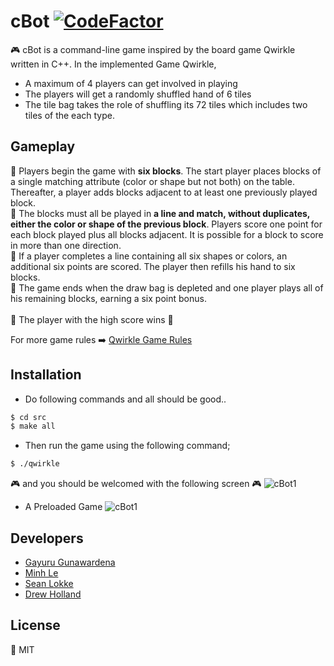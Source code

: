 # cBot [![CodeFactor](https://www.codefactor.io/repository/github/gayuru/cbot/badge/master)](https://www.codefactor.io/repository/github/gayuru/cbot/overview/master)


:video_game: cBot is a command-line game inspired by the board game Qwirkle written in C++. 
In the implemented Game Qwirkle,
  - A maximum of 4 players can get involved in playing
  - The players will get a randomly shuffled hand of 6 tiles
  - The tile bag takes the role of shuffling its 72 tiles which includes two tiles of the each type.

## Gameplay ##

:small_orange_diamond: Players begin the game with **six blocks**. The start player places blocks of a single matching attribute (color or shape but not both) on the table. Thereafter, a player adds blocks adjacent to at least one previously played block. <br>
:small_orange_diamond: The blocks must all be played in **a line and match, without duplicates, either the color or shape of the previous block**. Players score one point for each block played plus all blocks adjacent. It is possible for a block to score in more than one direction. <br>
:small_orange_diamond: If a player completes a line containing all six shapes or colors, an additional six points are scored. The player then refills his hand to six blocks. <br>
:small_orange_diamond: The game ends when the draw bag is depleted and one player plays all of his remaining blocks, earning a six point bonus. <br>
<br>
:clap: The player with the high score wins :clap:

For more game rules :arrow_right: [Qwirkle Game Rules](https://www.ultraqwirkle.com/game-rules.php)

## Installation ##

- Do following commands and all should be good..

```sh 
$ cd src
$ make all
```

- Then run the game using the following command;

```sh
$ ./qwirkle
```
:video_game: and you should be welcomed with the following screen :video_game:
![cBot1](https://imgur.com/Ui7FWkT.jpg)

- A Preloaded Game
![cBot1](https://imgur.com/aGhju6l.png)

Developers
---
- [Gayuru Gunawardena](https://gayurug.com)
- [Minh Le](https://github.com/rmit-s3722599-Minh-Le)
- [Sean Lokke](https://github.com/seanlokeee)
- [Drew Holland](https://github.com/drewlholland)

License
----
:key: MIT



   
